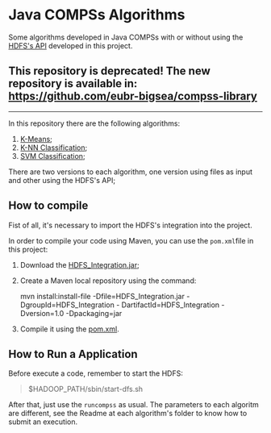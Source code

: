 # Java COMPSs Algorithms

Some algorithms developed in Java COMPSs with or without using the [HDFS's API](https://github.com/eubr-bigsea/compss-hdfs) developed in this project.

## This repository is deprecated! The new repository is available in: https://github.com/eubr-bigsea/compss-library

-----
In this repository there are the following algorithms:

1. [K-Means](https://en.wikipedia.org/wiki/K-means_clustering);
2. [K-NN  Classification](https://en.wikipedia.org/wiki/K-nearest_neighbors_algorithm);
3. [SVM Classification](https://en.wikipedia.org/wiki/Support_vector_machine);

There are two versions to each algorithm, one version using files as input and other using the HDFS's API;



## How to compile

Fist of all, it's necessary to import the HDFS's integration into the project. 



In order to compile your code using Maven, you can use the `pom.xml`file in this project:

1. Download the [HDFS_Integration.jar](https://github.com/eubr-bigsea/compss-hdfs);
2. Create a Maven local repository using the command:

	mvn install:install-file -Dfile=HDFS_Integration.jar -DgroupId=HDFS_Integration -	DartifactId=HDFS_Integration -Dversion=1.0 -Dpackaging=jar

3. Compile it using the [pom.xml](https://github.com/eubr-bigsea/Java_COMPSs/blob/master/pom.xml).




## How to Run a Application
 
Before execute a code, remember to start the HDFS:

> $HADOOP_PATH/sbin/start-dfs.sh


After that, just use the `runcompss` as usual. The parameters to each algoritm are different, see the Readme at each algorithm's folder to know how to submit an execution.
 

